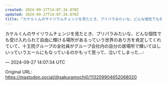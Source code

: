 ```yaml
---
created: 2024-09-27T14:07:34.870Z
updated: 2024-09-27T14:07:34.870Z
title: "カケルくんのサイリウムチェンジを見たとき、プリパラみたいな、どんな個性でも受け入[...]"
---
```


<p>カケルくんのサイリウムチェンジを見たとき、プリパラみたいな、どんな個性でも受け入れられて自由に輝ける場所があるっていう世界のあり方を肯定してくれていて、十王院グループの全社員がグループ会社内の自分の居場所で輝いてほしいっていうエールにもなっているのかもって思って、泣いてしまった…💧</p>

&mdash; 2024-09-27 14:07:34 UTC

Original URL: https://mastodon.social/@sakuramochi0/113209904652068020
